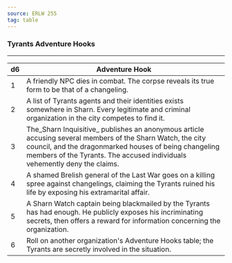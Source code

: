```yaml
---
source: ERLW 255
tag: table
---
```


### Tyrants Adventure Hooks
---
|d6|Adventure Hook|
|----|------------|
|1|A friendly NPC dies in combat. The corpse reveals its true form to be that of a changeling.|
|2|A list of Tyrants agents and their identities exists somewhere in Sharn. Every legitimate and criminal organization in the city competes to find it.|
|3|The_Sharn Inquisitive_ publishes an anonymous article accusing several members of the Sharn Watch, the city council, and the dragonmarked houses of being changeling members of the Tyrants. The accused individuals vehemently deny the claims.|
|4|A shamed Brelish general of the Last War goes on a killing spree against changelings, claiming the Tyrants ruined his life by exposing his extramarital affair.|
|5|A Sharn Watch captain being blackmailed by the Tyrants has had enough. He publicly exposes his incriminating secrets, then offers a reward for information concerning the organization.|
|6|Roll on another organization's Adventure Hooks table; the Tyrants are secretly involved in the situation.|
